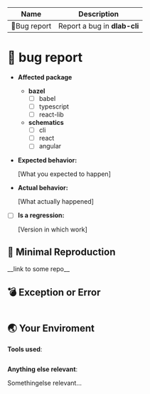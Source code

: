 
| Name                       | Description               |
| -------------------------- | --------------------------|
| &#x1F41D;Bug report        | Report a bug in __dlab-cli__ |

# &#x1F41D; bug report

- **Affected package**
  - **bazel**
    - [ ] babel
    - [ ] typescript
    - [ ] react-lib
  - **schematics**
    - [ ] cli
    - [ ] react
    - [ ] angular

- **Expected behavior:**

    [What you expected to happen]

- **Actual behavior:**

    [What actually happened]

- [ ] **Is a regression:**

    [Version in which work]

## &#x1F50E; Minimal Reproduction

<!--
Create and share minimal reproduction of the issue
-->
<!-- Edit --> __link to some repo__

## &#x1F4A3; Exception or Error

<!-- If the issue have and exception error past below -->
```code
```

## &#x1F30F; Your Enviroment

**Tools used**:

```code
```

**Anything else relevant**:

Somethingelse relevant...